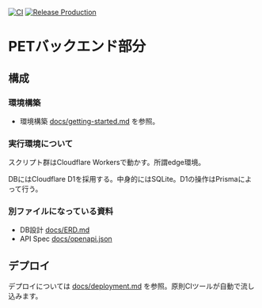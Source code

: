 [![CI](https://github.com/chuo-u-ids-iio/pet-backend/actions/workflows/ci.yaml/badge.svg)](https://github.com/chuo-u-ids-iio/pet-backend/actions/workflows/ci.yaml) [![Release Production](https://github.com/chuo-u-ids-iio/pet-backend/actions/workflows/release-deploy.yaml/badge.svg)](https://github.com/chuo-u-ids-iio/pet-backend/actions/workflows/release-deploy.yaml)


# PETバックエンド部分

## 構成
### 環境構築
- 環境構築 [docs/getting-started.md](docs/getting-started.md) を参照。

### 実行環境について
スクリプト群はCloudflare Workersで動かす。所謂edge環境。

DBにはCloudflare D1を採用する。中身的にはSQLite。D1の操作はPrismaによって行う。

### 別ファイルになっている資料
- DB設計 [docs/ERD.md](docs/ERD.md)
- API Spec [docs/openapi.json](docs/openapi.json)

## デプロイ
デプロイについては [docs/deployment.md](docs/deployment.md) を参照。原則CIツールが自動で流し込みます。

